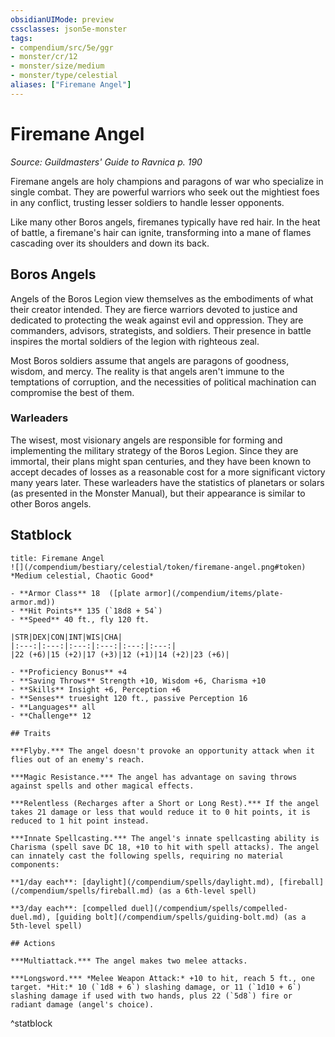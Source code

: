 ```yaml
---
obsidianUIMode: preview
cssclasses: json5e-monster
tags:
- compendium/src/5e/ggr
- monster/cr/12
- monster/size/medium
- monster/type/celestial
aliases: ["Firemane Angel"]
---
```

# Firemane Angel
*Source: Guildmasters' Guide to Ravnica p. 190*  

Firemane angels are holy champions and paragons of war who specialize in single combat. They are powerful warriors who seek out the mightiest foes in any conflict, trusting lesser soldiers to handle lesser opponents.

Like many other Boros angels, firemanes typically have red hair. In the heat of battle, a firemane's hair can ignite, transforming into a mane of flames cascading over its shoulders and down its back.

## Boros Angels

Angels of the Boros Legion view themselves as the embodiments of what their creator intended. They are fierce warriors devoted to justice and dedicated to protecting the weak against evil and oppression. They are commanders, advisors, strategists, and soldiers. Their presence in battle inspires the mortal soldiers of the legion with righteous zeal.

Most Boros soldiers assume that angels are paragons of goodness, wisdom, and mercy. The reality is that angels aren't immune to the temptations of corruption, and the necessities of political machination can compromise the best of them.

### Warleaders

The wisest, most visionary angels are responsible for forming and implementing the military strategy of the Boros Legion. Since they are immortal, their plans might span centuries, and they have been known to accept decades of losses as a reasonable cost for a more significant victory many years later. These warleaders have the statistics of planetars or solars (as presented in the Monster Manual), but their appearance is similar to other Boros angels.

## Statblock

```ad-statblock
title: Firemane Angel
![](/compendium/bestiary/celestial/token/firemane-angel.png#token)
*Medium celestial, Chaotic Good*

- **Armor Class** 18  ([plate armor](/compendium/items/plate-armor.md))
- **Hit Points** 135 (`18d8 + 54`)
- **Speed** 40 ft., fly 120 ft.

|STR|DEX|CON|INT|WIS|CHA|
|:---:|:---:|:---:|:---:|:---:|:---:|
|22 (+6)|15 (+2)|17 (+3)|12 (+1)|14 (+2)|23 (+6)|

- **Proficiency Bonus** +4
- **Saving Throws** Strength +10, Wisdom +6, Charisma +10
- **Skills** Insight +6, Perception +6
- **Senses** truesight 120 ft., passive Perception 16
- **Languages** all
- **Challenge** 12

## Traits

***Flyby.*** The angel doesn't provoke an opportunity attack when it flies out of an enemy's reach.

***Magic Resistance.*** The angel has advantage on saving throws against spells and other magical effects.

***Relentless (Recharges after a Short or Long Rest).*** If the angel takes 21 damage or less that would reduce it to 0 hit points, it is reduced to 1 hit point instead.

***Innate Spellcasting.*** The angel's innate spellcasting ability is Charisma (spell save DC 18, +10 to hit with spell attacks). The angel can innately cast the following spells, requiring no material components:

**1/day each**: [daylight](/compendium/spells/daylight.md), [fireball](/compendium/spells/fireball.md) (as a 6th-level spell)

**3/day each**: [compelled duel](/compendium/spells/compelled-duel.md), [guiding bolt](/compendium/spells/guiding-bolt.md) (as a 5th-level spell)

## Actions

***Multiattack.*** The angel makes two melee attacks.

***Longsword.*** *Melee Weapon Attack:* +10 to hit, reach 5 ft., one target. *Hit:* 10 (`1d8 + 6`) slashing damage, or 11 (`1d10 + 6`) slashing damage if used with two hands, plus 22 (`5d8`) fire or radiant damage (angel's choice).
```
^statblock